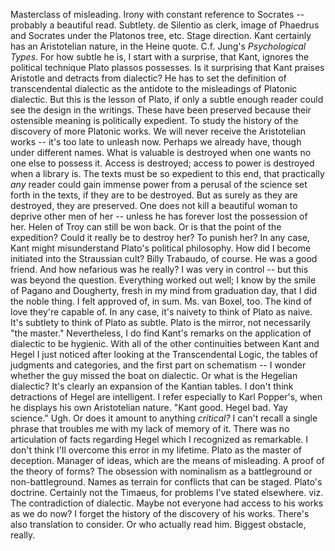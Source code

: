 Masterclass of misleading.
Irony with constant reference to Socrates -- probably a beautiful read.
Subtlety. de Silentio as clerk, image of Phaedrus and Socrates under the Platonos tree, etc.
Stage direction.
Kant certainly has an Aristotelian nature, in the Heine quote.
C.f. Jung's *Psychological Types*.
For how subtle he is, I start with a surprise, that Kant, ignores the political technique Plato plassos possesses.
Is it surprising that Kant praises Aristotle and detracts from dialectic?
He has to set the definition of transcendental dialectic as the antidote to the misleadings of Platonic dialectic.
But this is the lesson of Plato, if only a subtle enough reader could see the design in the writings.
These have been preserved because their ostensible meaning is politically expedient.
To study the history of the discovery of more Platonic works.
We will never receive the Aristotelian works -- it's too late to unleash now.
Perhaps we already have, though under different names.
What is valuable is destroyed when one wants no one else to possess it.
Access is destroyed; access to power is destroyed when a library is.
The texts must be so expedient to this end, that practically *any* reader could gain immense power from a perusal of the science set forth in the texts, if they are to be destroyed.
But as surely as they are destroyed, they are preserved.
One does not kill a beautiful woman to deprive other men of her -- unless he has forever lost the possession of her. 
Helen of Troy can still be won back.
Or is that the point of the expedition?
Could it really be to destroy her?
To punish her?
In any case, Kant might misunderstand Plato's political philosophy.
How did I become initiated into the Straussian cult?
Billy Trabaudo, of course.
He was a good friend.
And how nefarious was he really?
I was very in control -- but this was beyond the question.
Everything worked out well; I know by the smile of Pagano and Dougherty, fresh in my mind from graduation day, that I did the noble thing.
I felt approved of, in sum.
Ms. van Boxel, too.
The kind of love they're capable of.
In any case, it's naivety to think of Plato as naive.
It's subtlety to think of Plato as subtle.
Plato is the mirror, not necessarily "the master."
Nevertheless, I do find Kant's remarks on the application of dialectic to be hygienic.
With all of the other continuities between Kant and Hegel I just noticed after looking at the Transcendental Logic, the tables of judgments and categories, and the first part on schematism -- I wonder whether the guy missed the boat on dialectic.
Or what is the Hegelian dialectic?
It's clearly an expansion of the Kantian tables.
I don't think detractions of Hegel are intelligent.
I refer especially to Karl Popper's, when he displays his own Aristotelian nature.
"Kant good. Hegel bad. Yay science." Ugh. 
Or does it amount to anything *critical?*
I can't recall a single phrase that troubles me with my lack of memory of it.
There was no articulation of facts regarding Hegel which I recognized as remarkable.
I don't think I'll overcome this error in my lifetime.
Plato as the master of deception.
Manager of ideas, which are the means of misleading.
A proof of the theory of forms?
The obsession with nominalism as a battleground or non-battleground.
Names as terrain for conflicts that can be staged.
Plato's doctrine.
Certainly not the Timaeus, for problems I've stated elsewhere.
viz. The contradiction of dialectic.
Maybe not everyone had access to his works as we do now?
I forget the history of the discovery of his works.
There's also translation to consider.
Or who actually read him.
Biggest obstacle, really.
